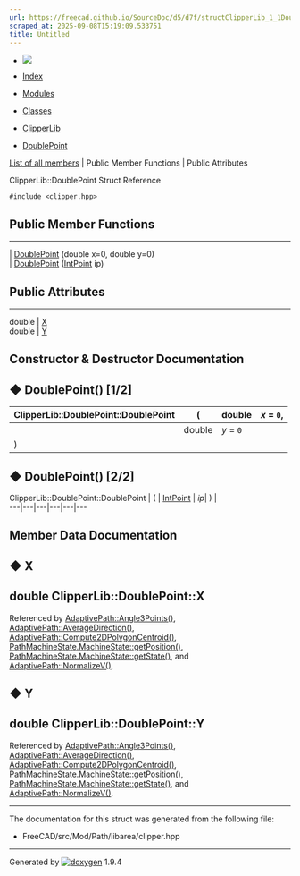 ```yaml
---
url: https://freecad.github.io/SourceDoc/d5/d7f/structClipperLib_1_1DoublePoint.html
scraped_at: 2025-09-08T15:19:09.533751
title: Untitled
---
```


  * [ ![](https://www.freecad.org/svg/logo-freecad.svg) ](https://freecadweb.org "FreeCAD")
  * [Index](../../index.html "Index")
  * [Modules](../../modules.html "Modules list")
  * [Classes](../../annotated.html "Annotated list")

  * [ClipperLib](../../df/db2/namespaceClipperLib.html)
  * [DoublePoint](../../d5/d7f/structClipperLib_1_1DoublePoint.html)

[List of all members](../../d5/dbe/structClipperLib_1_1DoublePoint-members.html) | Public Member Functions | Public Attributes

ClipperLib::DoublePoint Struct Reference

`#include <clipper.hpp>`

##  Public Member Functions  
  
---  
|
[DoublePoint](../../d5/d7f/structClipperLib_1_1DoublePoint.html#a3ccbea6aaf488e0a2d8ac499d2676093)
(double x=0, double y=0)  
|
[DoublePoint](../../d5/d7f/structClipperLib_1_1DoublePoint.html#afd33c9193b3cf11536936dc933b965a4)
([IntPoint](../../dd/d68/structClipperLib_1_1IntPoint.html) ip)  
  
##  Public Attributes  
  
---  
double | [X](../../d5/d7f/structClipperLib_1_1DoublePoint.html#a675837cc05f20447313789b82d84ad31)  
double | [Y](../../d5/d7f/structClipperLib_1_1DoublePoint.html#a49774a93540882d88448badf37034454)  
  
## Constructor & Destructor Documentation

## ◆ DoublePoint() [1/2]

ClipperLib::DoublePoint::DoublePoint  | ( | double  | _x_ = `0`,   
---|---|---|---  
|  | double  | _y_ = `0`  
| ) | |   
  
## ◆ DoublePoint() [2/2]

ClipperLib::DoublePoint::DoublePoint  | ( | [IntPoint](../../dd/d68/structClipperLib_1_1IntPoint.html) | _ip_| ) |   
---|---|---|---|---|---  
  
## Member Data Documentation

## ◆ X

double ClipperLib::DoublePoint::X  
---  
  
Referenced by
[AdaptivePath::Angle3Points()](../../d5/d7f/namespaceAdaptivePath.html#a22d57a69db291bf571f2f87bc771f549),
[AdaptivePath::AverageDirection()](../../d5/d7f/namespaceAdaptivePath.html#a53e335e8d70a48d2e258016ca36310f3),
[AdaptivePath::Compute2DPolygonCentroid()](../../d5/d7f/namespaceAdaptivePath.html#a7e3ab5cf7e4195ca49aafc4384c26b35),
[PathMachineState.MachineState::getPosition()](../../d4/d53/classPathMachineState_1_1MachineState.html#a2fada51e2c794c0b9c3a81bf2b7fec7d),
[PathMachineState.MachineState::getState()](../../d4/d53/classPathMachineState_1_1MachineState.html#a4a75b28afb6ba79346109b31fa976aec),
and
[AdaptivePath::NormalizeV()](../../d5/d7f/namespaceAdaptivePath.html#a3bef0f614a61133f0b91faaaebf0813b).

## ◆ Y

double ClipperLib::DoublePoint::Y  
---  
  
Referenced by
[AdaptivePath::Angle3Points()](../../d5/d7f/namespaceAdaptivePath.html#a22d57a69db291bf571f2f87bc771f549),
[AdaptivePath::AverageDirection()](../../d5/d7f/namespaceAdaptivePath.html#a53e335e8d70a48d2e258016ca36310f3),
[AdaptivePath::Compute2DPolygonCentroid()](../../d5/d7f/namespaceAdaptivePath.html#a7e3ab5cf7e4195ca49aafc4384c26b35),
[PathMachineState.MachineState::getPosition()](../../d4/d53/classPathMachineState_1_1MachineState.html#a2fada51e2c794c0b9c3a81bf2b7fec7d),
[PathMachineState.MachineState::getState()](../../d4/d53/classPathMachineState_1_1MachineState.html#a4a75b28afb6ba79346109b31fa976aec),
and
[AdaptivePath::NormalizeV()](../../d5/d7f/namespaceAdaptivePath.html#a3bef0f614a61133f0b91faaaebf0813b).

* * *

The documentation for this struct was generated from the following file:

  * FreeCAD/src/Mod/Path/libarea/clipper.hpp

* * *

Generated by
[![doxygen](../../doxygen.svg)](https://www.doxygen.org/index.html) 1.9.4


